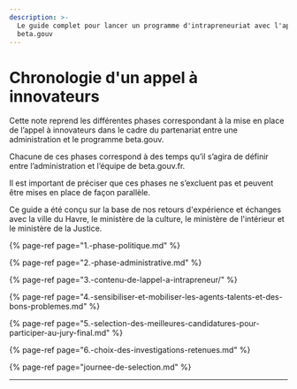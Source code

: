 ```yaml
---
description: >-
  Le guide complet pour lancer un programme d'intrapreneuriat avec l'approche
  beta.gouv
---
```


# Chronologie d'un appel à innovateurs

Cette note reprend les différentes phases correspondant à la mise en place de l’appel à innovateurs dans le cadre du partenariat entre une administration et le programme beta.gouv.

Chacune de ces phases correspond à des temps qu’il s’agira de définir entre l’administration et l’équipe de beta.gouv.fr. 

Il est important de préciser que ces phases ne s’excluent pas et peuvent être mises en place de façon parallèle. 

Ce guide a été conçu sur la base de nos retours d'expérience et échanges avec la ville du Havre, le ministère de la culture, le ministère de l'intérieur et le ministère de la Justice.

{% page-ref page="1.-phase-politique.md" %}

{% page-ref page="2.-phase-administrative.md" %}

{% page-ref page="3.-contenu-de-lappel-a-intrapreneur/" %}

{% page-ref page="4.-sensibiliser-et-mobiliser-les-agents-talents-et-des-bons-problemes.md" %}

{% page-ref page="5.-selection-des-meilleures-candidatures-pour-participer-au-jury-final.md" %}

{% page-ref page="6.-choix-des-investigations-retenues.md" %}

{% page-ref page="journee-de-selection.md" %}



 ****

